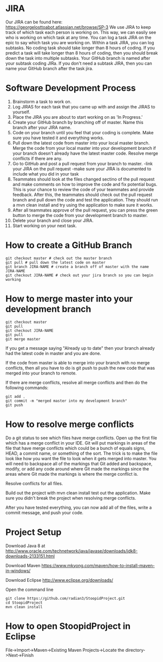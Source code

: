# JIRA
Our JIRA can be found here: https://georgelosttoabot.atlassian.net/browse/SP-3
We use JIRA to keep track of which task each person is working on. This way, we can easily see who is working on which task at any time. You can log a task JIRA on the epic to say which task you are working on. Within a task JIRA, you can log subtasks. No coding task should take longer than 8 hours of coding. If you predict a task will take longer than 8 hours of coding, then you should break down the task into multiple subtasks. Your GitHub branch is named after your subtask coding JIRa. If you don't need a subtask JIRA, then you can name your GitHub branch after the task jira.

# Software Development Process
1) Brainstorm a task to work on.
2) Log JIRAS for each task that you came up with and assign the JIRAS to yourself.
3) Place the JIRA you are about to start working on as 'In Progress.'
4) Create your GitHub branch by branching off of master. Name this branch after your JIRA name.
5) Code on your branch until you feel that your coding is complete. Make sure you have tested it and everything works.
6) Pull down the latest code from master into your local master branch. Merge the code from your local master into your development branch if your branch doesn't already have the latest master code. Resolve merge conflicts if there are any.
7) Go to GitHub and post a pull request from your branch to master.
   -link your JIRA on the pull request
   -make sure your JIRA is documented to include what you did in your task  
8) Teammates should look at the files changed sectino of the pull request and make comments on how to improve the code and fix potential bugs. This is your chance to review the code of your teammates and provide feedback. After this, the teammates should check out the pull request branch and pull down the code and test the application. They should run a mvn clean install and try using the application to make sure it works.
9) After all teammates approve of the pull request, you can press the green button to merge the code from your development branch to master.
10) Delete your branch and close your JIRA.
11) Start working on your next task.

# How to create a GitHub Branch
```
git checkout master # check out the master branch
git pull # pull down the latest code on master
git branch JIRA-NAME # create a branch off of master with the name JIRA-NAME
git checkout JIRA-NAME # check out your jira branch so you can begin working
```

# How to merge master into your development branch
```
git checkout master
git pull
git checkout JIRA-NAME
git pull
git merge master
```
If you get a message saying "Already up to date" then your branch already had the latest code in master and you are done.

If the code from master is able to merge into your branch with no merge conflicts, then all you have to do is git push to push the new code that was merged into your branch to remote.

If there are merge conflicts, resolve all merge conflicts and then do the following commands:
```
git add .
git commit -m "merged master into my development branch"
git push
```

# How to resolve merge conflicts

Do a git status to see which files have merge conflicts. Open up the first file which has a merge conflict in your IDE. Git will put markings in areas of the file that have merge conflicts which could be a bunch of equals signs, HEAD, a commit name, or something of the sort. The trick is to make the file look like how you want the file to look when it gets merged into master. You will need to backspace all of the markings that Git added and backspace, modify, or add any code around where Git made the markings since the areas where Git made the markings is where the merge conflict is.

Resolve conflicts for all files.

Build out the project with mvn clean install test out the application. Make sure you didn't break the project when resolving merge conflicts.

After you have tested everything, you can now add all of the files, write a commit message, and push your code.

# Project Setup
Download Java 8 at http://www.oracle.com/technetwork/java/javase/downloads/jdk8-downloads-2133151.html

Download Maven https://www.mkyong.com/maven/how-to-install-maven-in-windows/

Download Eclipse http://www.eclipse.org/downloads/

Open the command line
```
git clone https://github.com/radian3/StoopidProject.git
cd StoopidProject
mvn clean install
```

# How to open StoopidProject in Eclipse
File->Import->Maven->Existing Maven Projects->Locate the directory->Next->Finish